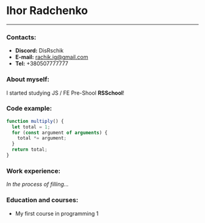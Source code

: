 # Ihor Radchenko
----------
### Contacts:
- **Discord:** DisRschik
- **E-mail:** rachik.ig@gmail.com
- **Tel:** +380507777777

### About myself:
I started studying JS / FE Pre-Shool **RSSchool**!

### Code example:
```javascript
function multiply() {
  let total = 1;
  for (const argument of arguments) {
    total *= argument;
  }
  return total;
}
```

### Work experience:
*In the process of filling...*

### Education and courses:
- My first course in programming 1